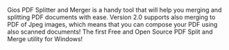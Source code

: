 Gios PDF Splitter and Merger is a handy tool that will help you merging and splitting PDF documents with ease.
Version 2.0 supports also merging to PDF of Jpeg images, which means that you can compose your PDF using also scanned documents! The first Free and Open Source PDF Split and Merge utility for Windows!